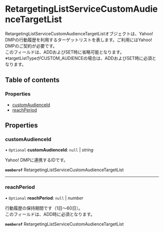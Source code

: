 # RetargetingListServiceCustomAudienceTargetList


<div lang=\"ja\"> RetargetingListServiceCustomAudienceTargetListオブジェクトは、Yahoo! DMPの行動履歴を利用するターゲットリストを表します。ご利用にはYahoo! DMPのご契約が必要です。<br> このフィールドは、ADDおよびSET時に省略可能となります。<br> ※targetListTypeがCUSTOM_AUDIENCEの場合は、ADDおよびSET時に必須となります。 </div> 

## Table of contents

### Properties

- [customAudienceId](retargetinglistservicecustomaudiencetargetlist.md#customaudienceid)
- [reachPeriod](retargetinglistservicecustomaudiencetargetlist.md#reachperiod)

## Properties

### customAudienceId

• `Optional` **customAudienceId**: ``null`` \| *string*

<div lang=\"ja\">Yahoo! DMPに連携するIDです。</div> 

**`memberof`** RetargetingListServiceCustomAudienceTargetList

___

### reachPeriod

• `Optional` **reachPeriod**: ``null`` \| *number*

<div lang=\"ja\"> 行動履歴の保持期間です（1日～60日）。<br> このフィールドは、ADD時に必須となります。 </div> 

**`memberof`** RetargetingListServiceCustomAudienceTargetList
